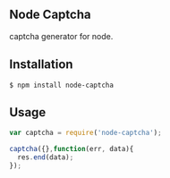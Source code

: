 ## Node Captcha

captcha generator for node.

## Installation

	$ npm install node-captcha

## Usage 

```javascript
var captcha = require('node-captcha');

captcha({},function(err, data){
  res.end(data);
});

```